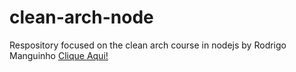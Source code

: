 # clean-arch-node
Respository focused on the clean arch course in nodejs by Rodrigo Manguinho [Clique Aqui!](https://youtube.com/playlist?list=PL9aKtVrF05DyEwK5kdvzrYXFdpZfj1dsG&si=6DC0hOF2Q_LSR16b)
